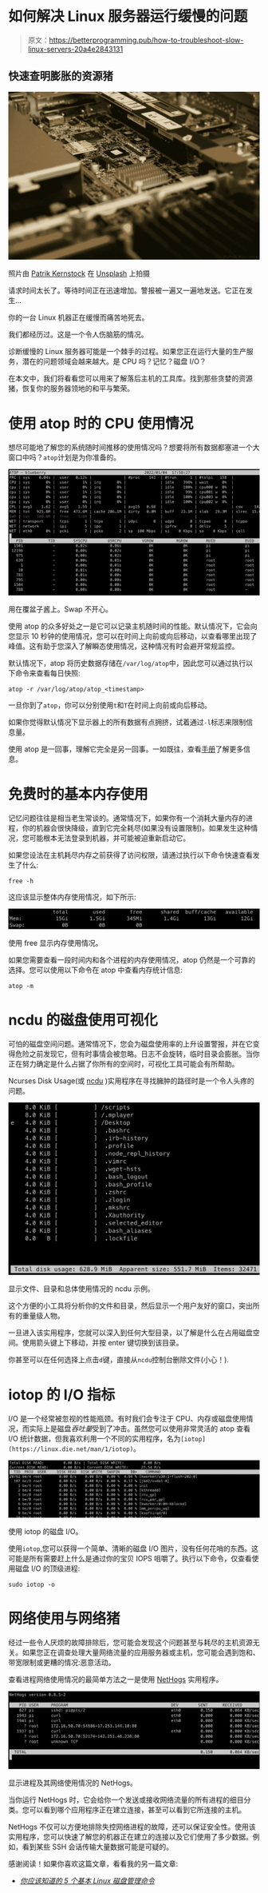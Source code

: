 # 如何解决 Linux 服务器运行缓慢的问题

> 原文：<https://betterprogramming.pub/how-to-troubleshoot-slow-linux-servers-20a4e2843131>

## 快速查明膨胀的资源猪

![](img/956a86dc485f94e84488cf3ee7253e59.png)

照片由 [Patrik Kernstock](https://unsplash.com/@pkernstock?utm_source=unsplash&utm_medium=referral&utm_content=creditCopyText) 在 [Unsplash](https://unsplash.com/s/photos/servers?utm_source=unsplash&utm_medium=referral&utm_content=creditCopyText) 上拍摄

请求时间太长了。等待时间正在迅速增加。警报被一遍又一遍地发送。它正在发生…

你的一台 Linux 机器正在缓慢而痛苦地死去。

我们都经历过。这是一个令人伤脑筋的情况。

诊断缓慢的 Linux 服务器可能是一个棘手的过程。如果您正在运行大量的生产服务，潜在的问题领域会越来越大。是 CPU 吗？记忆？磁盘 I/O？

在本文中，我们将看看您可以用来了解落后主机的工具库。找到那些贪婪的资源猪，恢复你的服务器领地的和平与繁荣。

# 使用 atop 时的 CPU 使用情况

想尽可能地了解您的系统随时间推移的使用情况吗？想要将所有数据都塞进一个大窗口中吗？`atop`计划是为你准备的。

![](img/d16fc60c03a46c5a5bceb390742251ab.png)

用在覆盆子酱上。Swap 不开心。

使用 atop 的众多好处之一是它可以记录主机随时间的性能。默认情况下，它会向您显示 10 秒钟的使用情况，您可以在时间上向前或向后移动，以查看哪里出现了峰值。这有助于您深入了解瞬态使用情况，这种情况有时会避开常规监控。

默认情况下，atop 将历史数据存储在`/var/log/atop`中，因此您可以通过执行以下命令来查看每日快照:

```
atop -r /var/log/atop/atop_<timestamp>
```

一旦你到了`atop`，你可以分别使用`t`和`T`在时间上向前或向后移动。

如果你觉得默认情况下显示器上的所有数据有点拥挤，试着通过`-l`标志来限制信息量。

使用 atop 是一回事，理解它完全是另一回事。一如既往，查看[手册](https://linux.die.net/man/1/atop)了解更多信息。

# 免费时的基本内存使用

记忆问题往往是相当老生常谈的。通常情况下，如果你有一个消耗大量内存的进程，你的机器会很快降级，直到它完全耗尽(如果没有设置限制)。如果发生这种情况，您可能根本无法登录到机器，并可能被迫重新启动它。

如果您设法在主机耗尽内存之前获得了访问权限，请通过执行以下命令快速查看发生了什么:

```
free -h
```

这应该显示整体内存使用情况，如下所示:

![](img/9f181b73b1e487399b3dd656aa4ebde0.png)

使用 free 显示内存使用情况。

如果您需要查看一段时间内和各个进程的内存使用情况，atop 仍然是一个可靠的选择。您可以使用以下命令在 atop 中查看内存统计信息:

```
atop -m
```

# ncdu 的磁盘使用可视化

可怕的磁盘空间问题。通常情况下，您会为磁盘使用率的上升设置警报，并在它变得危险之前发现它，但有时事情会被忽略。日志不会旋转，临时目录会膨胀。当你正在努力确定是什么占据了你所有的空间时，可视化工具可能会有所帮助。

Ncurses Disk Usage(或 [ncdu](https://linux.die.net/man/1/ncdu) )实用程序在寻找臃肿的路径时是一个令人头疼的问题。

![](img/f2ca3aa85c64ca608aa25a378664bb2b.png)

显示文件、目录和总体使用情况的 ncdu 示例。

这个方便的小工具将分析你的文件和目录，然后显示一个用户友好的窗口，突出所有的重量级人物。

一旦进入该实用程序，您就可以深入到任何大型目录，以了解是什么在占用磁盘空间。使用箭头键上下移动，并按 enter 键切换到该目录。

你甚至可以在任何选择上点击`d`键，直接从`ncdu`控制台删除文件(小心！).

# iotop 的 I/O 指标

I/O 是一个经常被忽视的性能瓶颈。有时我们会专注于 CPU、内存或磁盘使用情况，而实际上是磁盘*吞吐量*受到了冲击。虽然您可以使用非常灵活的 atop 查看 I/O 统计数据，但我喜欢利用一个不同的实用程序，名为`[iotop](https://linux.die.net/man/1/iotop)`。

![](img/287ba9c1a75dcd27768abfe199b0504f.png)

使用 iotop 的磁盘 I/O。

使用`iotop`,您可以获得一个简单、清晰的磁盘 I/O 图片，没有任何花哨的东西。这可能是所有需要赶上什么是通过你的宝贝 IOPS 咀嚼了。执行以下命令，仅查看使用磁盘 I/O 的顶级进程:

```
sudo iotop -o
```

# 网络使用与网络猪

经过一些令人厌烦的故障排除后，您可能会发现这个问题甚至与耗尽的主机资源无关。如果您正在调查处理大量网络流量的应用服务器或主机，您可能会遇到饱和、带宽限制或更糟的情况:恶意活动。

查看进程网络使用情况的最简单方法之一是使用 [NetHogs](https://github.com/raboof/nethogs) 实用程序。

![](img/bb397d6a95419c2669ab978059103973.png)

显示进程及其网络使用情况的 NetHogs。

当你运行 NetHogs 时，它会给你一个发送或接收网络流量的所有进程的细目分类。您可以看到哪个应用程序正在建立连接，甚至可以看到它所连接的主机。

NetHogs 不仅可以方便地排除失控网络进程的故障，还可以保证安全性。使用该实用程序，您可以快速了解您的机器正在建立的连接以及它们使用了多少数据。例如，看到某些 SSH 会话传输大量数据可能是可疑的。

感谢阅读！如果你喜欢这篇文章，看看我的另一篇文章:

*   [*你应该知道的 5 个基本 Linux 磁盘管理命令*](/5-basic-linux-disk-management-commands-you-should-know-ee47c49ce6e6)